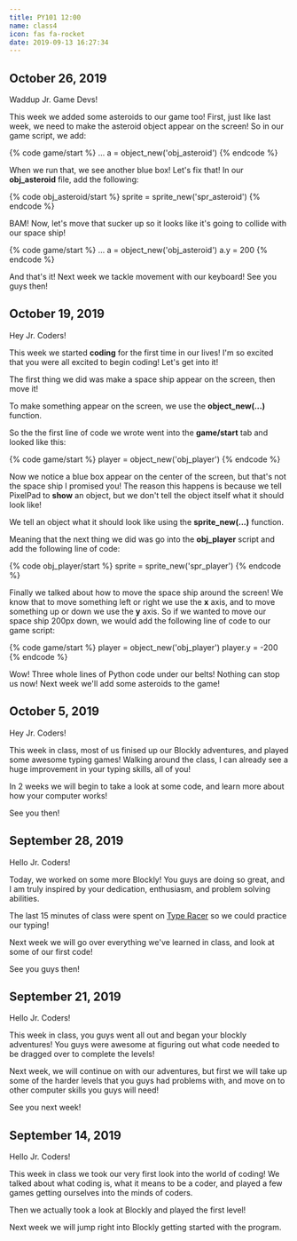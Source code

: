 ```yaml
---
title: PY101 12:00
name: class4
icon: fas fa-rocket
date: 2019-09-13 16:27:34
---
```


## October 26, 2019

Waddup Jr. Game Devs!

This week we added some asteroids to our game too!
First, just like last week, we need to make the asteroid object appear on the screen! So in our game script, we add:

{% code game/start %}
...
a = object_new('obj_asteroid')
{% endcode %}

When we run that, we see another blue box! Let's fix that! In our **obj_asteroid** file, add the following:

{% code obj_asteroid/start %}
sprite = sprite_new('spr_asteroid')
{% endcode %}

BAM! Now, let's move that sucker up so it looks like it's going to collide with our space ship!

{% code game/start %}
...
a = object_new('obj_asteroid')
a.y = 200
{% endcode %}

And that's it! Next week we tackle movement with our keyboard! See you guys then!

## October 19, 2019

Hey Jr. Coders!

This week we started **coding** for the first time in our lives! I'm so excited that you were all excited to begin coding! Let's get into it!

The first thing we did was make a space ship appear on the screen, then move it!

To make something appear on the screen, we use the **object_new(...)** function. 

So the the first line of code we wrote went into the **game/start** tab and looked like this:

{% code game/start %}
player = object_new('obj_player')
{% endcode %}

Now we notice a blue box appear on the center of the screen, but that's not the space ship I promised you! The reason this happens is because we tell PixelPad to **show** an object, but we don't tell the object itself what it should look like! 

We tell an object what it should look like using the **sprite_new(...)** function.

Meaning that the next thing we did was go into the **obj_player** script and add the following line of code:

{% code obj_player/start %}
sprite = sprite_new('spr_player')
{% endcode %}

Finally we talked about how to move the space ship around the screen!
We know that to move something left or right we use the **x** axis, and to move something up or down we use the **y** axis. So if we wanted to move our space ship 200px down, we would add the following line of code to our game script:

{% code game/start %}
player = object_new('obj_player')
player.y = -200
{% endcode %}

Wow! Three whole lines of Python code under our belts! Nothing can stop us now! Next week we'll add some asteroids to the game!

## October 5, 2019

Hey Jr. Coders!

This week in class, most of us finised up our Blockly adventures, and played some awesome typing games! Walking around the class, I can already see a huge improvement in your typing skills, all of you!

In 2 weeks we will begin to take a look at some code, and learn more about how your computer works!

See you then!

## September 28, 2019

Hello Jr. Coders!

Today, we worked on some more Blockly! You guys are doing so great, and I am truly inspired by your dedication, enthusiasm, and problem solving abilities.

The last 15 minutes of class were spent on [Type Racer](https://play.typeracer.com/) so we could practice our typing!

Next week we will go over everything we've learned in class, and look at some of our first code!

See you guys then!

## September 21, 2019

Hello Jr. Coders!

This week in class, you guys went all out and began your blockly adventures! You guys were awesome at figuring out what code needed to be dragged over to complete the levels!

Next week, we will continue on with our adventures, but first we will take up some of the harder levels that you guys had problems with, and move on to other computer skills you guys will need!

See you next week!

## September 14, 2019

Hello Jr. Coders!

This week in class we took our very first look into the world of coding! We talked about what coding is, what it means to be a coder, and played a few games getting ourselves into the minds of coders. 

Then we actually took a look at Blockly and played the first level! 

Next week we will jump right into Blockly getting started with the program.